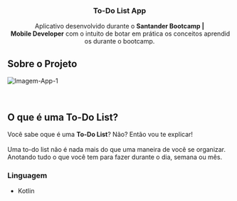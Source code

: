 <h3 align="center"> To-Do List App</h3>
  <p align="center"> Aplicativo desenvolvido durante o <strong>Santander Bootcamp | Mobile Developer</strong> com o intuito de botar em prática os conceitos aprendidos durante o bootcamp.</p>


## Sobre o Projeto

![Imagem-App-1](https://i.imgur.com/9XIgAxu.png)

<br>

## O que é uma To-Do List?
<p>
Você sabe oque é uma <strong>To-Do List</strong>? Não? Então vou te explicar! <br><br>
Uma to-do list não é nada mais do que uma maneira de você se organizar. Anotando tudo o que você tem para fazer durante o dia, semana ou mês.
</p>


### Linguagem

* Kotlin

